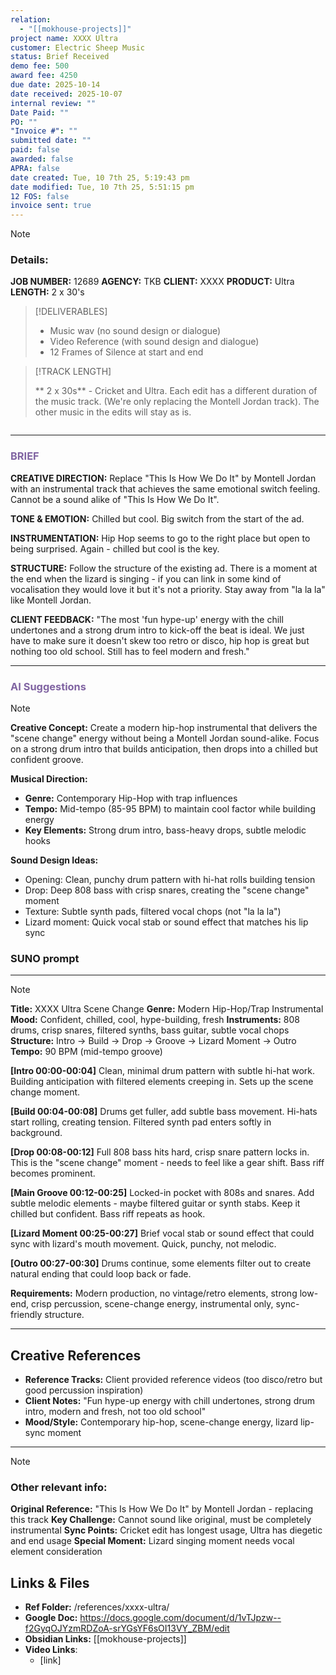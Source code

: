 ```yaml
---
relation:
  - "[[mokhouse-projects]]"
project name: XXXX Ultra
customer: Electric Sheep Music
status: Brief Received
demo fee: 500
award fee: 4250
due date: 2025-10-14
date received: 2025-10-07
internal review: ""
Date Paid: ""
PO: ""
"Invoice #": ""
submitted date: ""
paid: false
awarded: false
APRA: false
date created: Tue, 10 7th 25, 5:19:43 pm
date modified: Tue, 10 7th 25, 5:51:15 pm
12 FOS: false
invoice sent: true
---
```


> [!NOTE]
> ### Details:
>
>
> **JOB NUMBER:** 12689
> **AGENCY:** TKB
> **CLIENT:** XXXX
> **PRODUCT:** Ultra
> **LENGTH:** 2 x 30's
>

> [!DELIVERABLES]
>
> - Music wav (no sound design or dialogue)
> - Video Reference (with sound design and dialogue)
> - 12 Frames of Silence at start and end
>

> [!TRACK LENGTH]
>
> ** 2 x 30s** - Cricket and Ultra. Each edit has a different duration of the music track. (We're only replacing the Montell Jordan track). The other music in the edits will stay as is.


```YYMMDD_12689_XXXX_3A_Mus.wav
```

---
### <font color="#8064a2">BRIEF</font>


**CREATIVE DIRECTION:**
Replace "This Is How We Do It" by Montell Jordan with an instrumental track that achieves the same emotional switch feeling. Cannot be a sound alike of "This Is How We Do It".

**TONE & EMOTION:**
Chilled but cool. Big switch from the start of the ad.

**INSTRUMENTATION:**
Hip Hop seems to go to the right place but open to being surprised. Again - chilled but cool is the key.

**STRUCTURE:**
Follow the structure of the existing ad. There is a moment at the end when the lizard is singing - if you can link in some kind of vocalisation they would love it but it's not a priority. Stay away from "la la la" like Montell Jordan.

**CLIENT FEEDBACK:**
"The most 'fun hype-up' energy with the chill undertones and a strong drum intro to kick-off the beat is ideal. We just have to make sure it doesn't skew too retro or disco, hip hop is great but nothing too old school. Still has to feel modern and fresh."


---


### <font color="#8064a2">AI Suggestions</font>

> [!NOTE]
> **Creative Concept:**
> Create a modern hip-hop instrumental that delivers the "scene change" energy without being a Montell Jordan sound-alike. Focus on a strong drum intro that builds anticipation, then drops into a chilled but confident groove.
>
> **Musical Direction:**
> - **Genre:** Contemporary Hip-Hop with trap influences
> - **Tempo:** Mid-tempo (85-95 BPM) to maintain cool factor while building energy
> - **Key Elements:** Strong drum intro, bass-heavy drops, subtle melodic hooks
>
> **Sound Design Ideas:**
> - Opening: Clean, punchy drum pattern with hi-hat rolls building tension
> - Drop: Deep 808 bass with crisp snares, creating the "scene change" moment
> - Texture: Subtle synth pads, filtered vocal chops (not "la la la")
> - Lizard moment: Quick vocal stab or sound effect that matches his lip sync
>


### SUNO prompt
********
> [!NOTE]
> **Title:** XXXX Ultra Scene Change
> **Genre:** Modern Hip-Hop/Trap Instrumental
> **Mood:** Confident, chilled, cool, hype-building, fresh
> **Instruments:** 808 drums, crisp snares, filtered synths, bass guitar, subtle vocal chops
> **Structure:** Intro → Build → Drop → Groove → Lizard Moment → Outro
> **Tempo:** 90 BPM (mid-tempo groove)
>
> **[Intro 00:00-00:04]** Clean, minimal drum pattern with subtle hi-hat work. Building anticipation with filtered elements creeping in. Sets up the scene change moment.
>
> **[Build 00:04-00:08]** Drums get fuller, add subtle bass movement. Hi-hats start rolling, creating tension. Filtered synth pad enters softly in background.
>
> **[Drop 00:08-00:12]** Full 808 bass hits hard, crisp snare pattern locks in. This is the "scene change" moment - needs to feel like a gear shift. Bass riff becomes prominent.
>
> **[Main Groove 00:12-00:25]** Locked-in pocket with 808s and snares. Add subtle melodic elements - maybe filtered guitar or synth stabs. Keep it chilled but confident. Bass riff repeats as hook.
>
> **[Lizard Moment 00:25-00:27]** Brief vocal stab or sound effect that could sync with lizard's mouth movement. Quick, punchy, not melodic.
>
> **[Outro 00:27-00:30]** Drums continue, some elements filter out to create natural ending that could loop back or fade.
>
> **Requirements:** Modern production, no vintage/retro elements, strong low-end, crisp percussion, scene-change energy, instrumental only, sync-friendly structure.

---

## Creative References

- **Reference Tracks:** Client provided reference videos (too disco/retro but good percussion inspiration)
- **Client Notes:** "Fun hype-up energy with chill undertones, strong drum intro, modern and fresh, not too old school"
- **Mood/Style:** Contemporary hip-hop, scene-change energy, lizard lip-sync moment

---

> [!NOTE]
> ### Other relevant info:
>
> **Original Reference:** "This Is How We Do It" by Montell Jordan - replacing this track
> **Key Challenge:** Cannot sound like original, must be completely instrumental
> **Sync Points:** Cricket edit has longest usage, Ultra has diegetic and end usage
> **Special Moment:** Lizard singing moment needs vocal element consideration
>
>

## Links & Files
- **Ref Folder:** /references/xxxx-ultra/
- **Google Doc:** https://docs.google.com/document/d/1vTJpzw--f2GyqOJYzmRDZoA-srYGsYF6sOI13VY_ZBM/edit
- **Obsidian Links:** [[mokhouse-projects]]
- **Video Links**:
	- [link] <if required>
